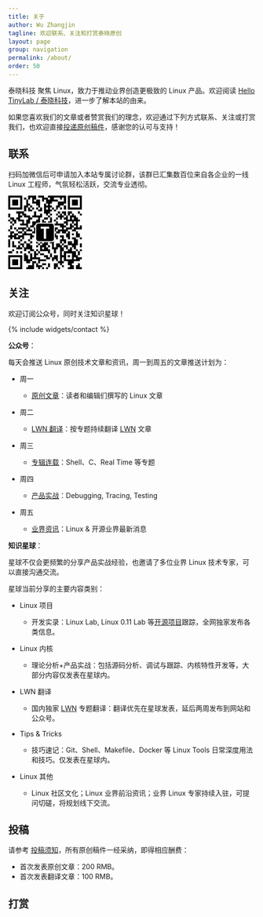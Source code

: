 ```yaml
---
title: 关于
author: Wu Zhangjin
tagline: 欢迎联系、关注和打赏泰晓原创
layout: page
group: navigation
permalink: /about/
order: 50
---
```


泰晓科技 聚焦 Linux，致力于推动业界创造更极致的 Linux 产品。欢迎阅读 [Hello TinyLab / 泰晓科技](/hello-tinylab)，进一步了解本站的由来。

如果您喜欢我们的文章或者赞赏我们的理念，欢迎通过下列方式联系、关注或打赏我们，也欢迎直接[投递原创稿件](/post)，感谢您的认可与支持！

## 联系

扫码加微信后可申请加入本站专属讨论群，该群已汇集数百位来自各企业的一线 Linux 工程师，气氛轻松活跃，交流专业透彻。

![tinylab wechat](/images/wechat/tinylab.jpg)

## 关注

欢迎订阅公众号，同时关注知识星球！

{% include widgets/contact %}

**公众号**：

每天会推送 Linux 原创技术文章和资讯，周一到周五的文章推送计划为：

* 周一
  * [原创文章](/archive)：读者和编辑们撰写的 Linux 文章

* 周二
  * [LWN 翻译](/lwn)：按专题持续翻译 [LWN](http://lwn.net) 文章

* 周三
  * [专辑连载](/albums)：Shell、C、Real Time 等专题

* 周四
  * [产品实战](/albums#Debugging+Tracing)：Debugging, Tracing, Testing

* 周五
  * [业界资讯](/news)：Linux & 开源业界最新消息

**知识星球**：

星球不仅会更频繁的分享产品实战经验，也邀请了多位业界 Linux 技术专家，可以直接沟通交流。

星球当前分享的主要内容类别：

* Linux 项目
  * 开发实录：Linux Lab, Linux 0.11 Lab 等[开源项目](/projects)跟踪，全网独家发布各类信息。

* Linux 内核
  * 理论分析+产品实战：包括源码分析、调试与跟踪、内核特性开发等，大部分内容仅发表在星球内。

* LWN   翻译
  * 国内独家 [LWN](http://lwn.net) 专题翻译：翻译优先在星球发表，延后两周发布到网站和公众号。

* Tips & Tricks
  * 技巧速记：Git、Shell、Makefile、Docker 等 Linux Tools 日常深度用法和技巧。仅发表在星球内。

* Linux 其他
  * Linux 社区文化；Linux 业界前沿资讯；业界 Linux 专家持续入驻，可提问切磋，将规划线下交流。


## 投稿

请参考 [投稿须知](http://tinylab.org/post)，所有原创稿件一经采纳，即得相应酬费：

* 首次发表原创文章：200 RMB。
* 首次发表翻译文章：100 RMB。

## 打赏

<!-- {% include widgets/sponsor %} -->
